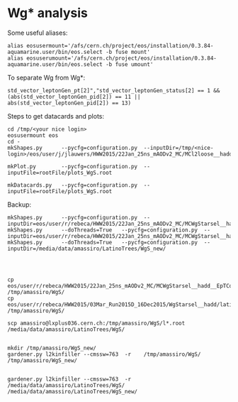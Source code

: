 Wg* analysis
==============


Some useful aliases:
    
    alias eosusermount='/afs/cern.ch/project/eos/installation/0.3.84-aquamarine.user/bin/eos.select -b fuse mount'
    alias eosuserumount='/afs/cern.ch/project/eos/installation/0.3.84-aquamarine.user/bin/eos.select -b fuse umount'

    
To separate Wg from Wg*:

    std_vector_leptonGen_pt[2]","std_vector_leptonGen_status[2] == 1 && (abs(std_vector_leptonGen_pid[2]) == 11 || abs(std_vector_leptonGen_pid[2]) == 13)
    
    
Steps to get datacards and plots:

    
    cd /tmp/<your nice login>
    eosusermount eos
    cd -
    mkShapes.py      --pycfg=configuration.py  --inputDir=/tmp/<nice-login>/eos/user/j/jlauwers/HWW2015/22Jan_25ns_mAODv2_MC/MCl2loose__hadd__bSFL2pTEff__l2tight/
    
    mkPlot.py        --pycfg=configuration.py  --inputFile=rootFile/plots_WgS.root
    
    mkDatacards.py   --pycfg=configuration.py  --inputFile=rootFile/plots_WgS.root


Backup:

    mkShapes.py      --pycfg=configuration.py  --inputDir=eos/user/r/rebeca/HWW2015/22Jan_25ns_mAODv2_MC/MCWgStarsel__hadd__EpTCorr
    mkShapes.py      --doThreads=True   --pycfg=configuration.py  --inputDir=eos/user/r/rebeca/HWW2015/22Jan_25ns_mAODv2_MC/MCWgStarsel__hadd__EpTCorr/
    mkShapes.py      --doThreads=True   --pycfg=configuration.py  --inputDir=/media/data/amassiro/LatinoTrees/WgS_new/
    

    
    
    cp   eos/user/r/rebeca/HWW2015/22Jan_25ns_mAODv2_MC/MCWgStarsel__hadd__EpTCorr/*.root     /tmp/amassiro/WgS/
    cp   eos/user/r/rebeca/HWW2015/03Mar_Run2015D_16Dec2015/WgStarsel__hadd/latino_Run2015D_16Dec2015_SingleMuon.root     /tmp/amassiro/WgS/
    
    scp amassiro@lxplus036.cern.ch:/tmp/amassiro/WgS/l*.root /media/data/amassiro/LatinoTrees/WgS/ 
    
    
    mkdir /tmp/amassiro/WgS_new/
    gardener.py l2kinfiller --cmssw=763  -r    /tmp/amassiro/WgS/     /tmp/amassiro/WgS_new/
    
    
    gardener.py l2kinfiller --cmssw=763  -r    /media/data/amassiro/LatinoTrees/WgS/    /media/data/amassiro/LatinoTrees/WgS_new/
    
    
    